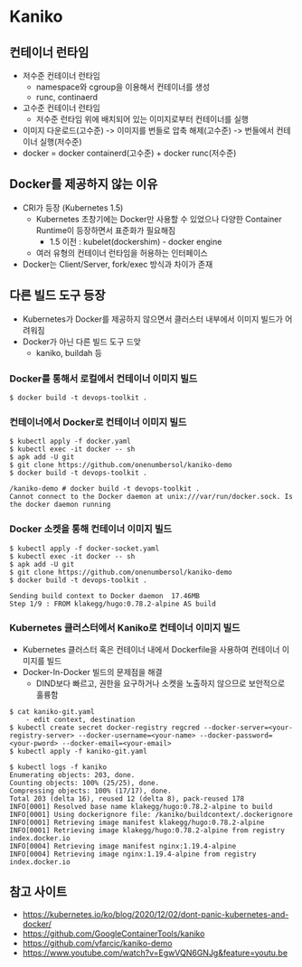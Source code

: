 # Kaniko

## 컨테이너 런타임
- 저수준 컨테이너 런타임
  - namespace와 cgroup을 이용해서 컨테이너를 생성
  - runc, continaerd
- 고수준 컨테이너 런타임
  - 저수준 런타임 위에 배치되어 있는 이미지로부터 컨테이너를 실행
- 이미지 다운로드(고수준) -> 이미지를 번들로 압축 해제(고수준) -> 번들에서 컨테이너 실행(저수준)
- docker = docker containerd(고수준) + docker runc(저수준)

## Docker를 제공하지 않는 이유
- CRI가 등장 (Kubernetes 1.5)
  - Kubernetes 초창기에는 Docker만 사용할 수 있었으나 다양한 Container Runtime이 등장하면서 표준화가 필요해짐
    - 1.5 이전 : kubelet(dockershim) - docker engine
  - 여러 유형의 컨테이너 런타임을 허용하는 인터페이스
- Docker는 Client/Server, fork/exec 방식과 차이가 존재

## 다른 빌드 도구 등장
- Kubernetes가 Docker를 제공하지 않으면서 클러스터 내부에서 이미지 빌드가 어려워짐
- Docker가 아닌 다른 빌드 도구 드앚
  - kaniko, buildah 등

### Docker를 통해서 로컬에서 컨테이너 이미지 빌드
```
$ docker build -t devops-toolkit .
``` 

### 컨테이너에서 Docker로 컨테이너 이미지 빌드
```
$ kubectl apply -f docker.yaml
$ kubectl exec -it docker -- sh
$ apk add -U git
$ git clone https://github.com/onenumbersol/kaniko-demo
$ docker build -t devops-toolkit .

/kaniko-demo # docker build -t devops-toolkit .
Cannot connect to the Docker daemon at unix:///var/run/docker.sock. Is the docker daemon running

```

### Docker 소켓을 통해 컨테이너 이미지 빌드
```
$ kubectl apply -f docker-socket.yaml
$ kubectl exec -it docker -- sh
$ apk add -U git
$ git clone https://github.com/onenumbersol/kaniko-demo
$ docker build -t devops-toolkit .

Sending build context to Docker daemon  17.46MB
Step 1/9 : FROM klakegg/hugo:0.78.2-alpine AS build

```

### Kubernetes 클러스터에서 Kaniko로 컨테이너 이미지 빌드
- Kubernetes 클러스터 혹은 컨테이너 내에서 Dockerfile을 사용하여 컨테이너 이미지를 빌드
- Docker-In-Docker 빌드의 문제점을 해결
  - DIND보다 빠르고, 권한을 요구하거나 소켓을 노출하지 않으므로 보안적으로 훌륭함
```
$ cat kaniko-git.yaml
    - edit context, destination
$ kubectl create secret docker-registry regcred --docker-server=<your-registry-server> --docker-username=<your-name> --docker-password=<your-pword> --docker-email=<your-email>
$ kubectl apply -f kaniko-git.yaml

$ kubectl logs -f kaniko
Enumerating objects: 203, done.
Counting objects: 100% (25/25), done.
Compressing objects: 100% (17/17), done.
Total 203 (delta 16), reused 12 (delta 8), pack-reused 178
INFO[0001] Resolved base name klakegg/hugo:0.78.2-alpine to build 
INFO[0001] Using dockerignore file: /kaniko/buildcontext/.dockerignore 
INFO[0001] Retrieving image manifest klakegg/hugo:0.78.2-alpine 
INFO[0001] Retrieving image klakegg/hugo:0.78.2-alpine from registry index.docker.io 
INFO[0004] Retrieving image manifest nginx:1.19.4-alpine 
INFO[0004] Retrieving image nginx:1.19.4-alpine from registry index.docker.io
```

## 참고 사이트
- https://kubernetes.io/ko/blog/2020/12/02/dont-panic-kubernetes-and-docker/
- https://github.com/GoogleContainerTools/kaniko
- https://github.com/vfarcic/kaniko-demo
- https://www.youtube.com/watch?v=EgwVQN6GNJg&feature=youtu.be